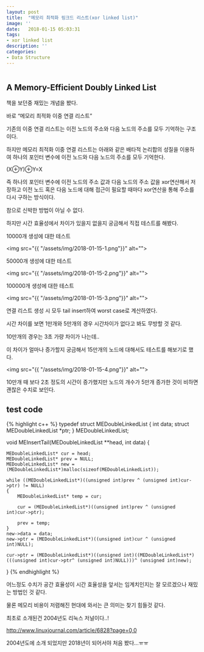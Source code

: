 ```yaml
---
layout: post
title:  "메모리 최적화 링크드 리스트(xor linked list)"
image: ''
date:   2018-01-15 05:03:31
tags:
- xor linked list
description: ''
categories:
- Data Structure
---
```


<img src="https://octodex.github.com/images/codercat.jpg" alt="">

## A Memory-Efficient Doubly Linked List

책을 보던중 재밌는 개념을 봤다.

바로 “메모리 최적화 이중 연결 리스트”

기존의 이중 연결 리스트는 이전 노드의 주소와 다음 노드의 주소를 모두 기억하는 구조이다.

하지만 메모리 최적화 이중 연결 리스트는 아래와 같은 배타적 논리합의 성질을 이용하여 하나의 포인터 변수에 이전 노드와 다음 노드의 주소를 모두 기억한다.

(X⊕Y)⊕Y=X
 

즉 하나의 포인터 변수에 이전 노드의 주소 값과 다음 노드의 주소 값을 xor연산해서 저장하고 이전 노드 혹은 다음 노드에 대해 접근이 필요할 때마다 xor연산을 통해 주소를 다시 구하는 방식이다.

 

참으로 신박한 방법이 아닐 수 없다.

 

하지만 시간 효율성에서 차이가 있을지 없을지 궁금해서 직접 테스트를 해봤다.

10000개 생성에 대한 테스트

<img src="{{ "/assets/img/2018-01-15-1.png"}}" alt="">

50000개 생성에 대한 테스트

<img src="{{ "/assets/img/2018-01-15-2.png"}}" alt="">

100000개 생성에 대한 테스트

<img src="{{ "/assets/img/2018-01-15-3.png"}}" alt="">

 

연결 리스트 생성 시 모두 tail insert하여 worst case로 계산하였다.

 

시간 차이를 보면 1만개와 5만개의 경우 시간차이가 없다고 봐도 무방할 것 같다.

10만개의 경우는 3초 가량 차이가 나는데..

이 차이가 얼마나 증가할지 궁금해서  15만개의 노드에 대해서도 테스트를 해보기로 했다.

<img src="{{ "/assets/img/2018-01-15-4.png"}}" alt="">

10만개 때 보다 2초 정도의 시간이 증가했지만 노드의 개수가 5만개 증가한 것이 비하면 괜찮은 수치로 보인다.

## test code

{% highlight c++ %}
typedef struct MEDoubleLinkedList
{
	int data;
	struct MEDoubleLinkedList *ptr;
} MEDoubleLinkedList;

void MEInsertTail(MEDoubleLinkedList **head, int data)
{

	MEDoubleLinkedList* cur = head;
	MEDoubleLinkedList* prev = NULL;
	MEDoubleLinkedList* new = (MEDoubleLinkedList*)malloc(sizeof(MEDoubleLinkedList));

	while ((MEDoubleLinkedList*)((unsigned int)prev ^ (unsigned int)cur->ptr) != NULL)
	{
		MEDoubleLinkedList* temp = cur;

		cur = (MEDoubleLinkedList*)((unsigned int)prev ^ (unsigned int)cur->ptr);

		prev = temp;
	}
	new->data = data;
	new->ptr = (MEDoubleLinkedList*)((unsigned int)cur ^ (unsigned int)NULL);

	cur->ptr = (MEDoubleLinkedList*)((unsigned int)((MEDoubleLinkedList*)(((unsigned int)cur->ptr^ (unsigned int)NULL)))^ (unsigned int)new);
}
{% endhighlight %}


어느정도 수치가 공간 효율성이 시간 효율성을 앞서는 임계치인지는 잘 모르겠으나 재밌는 방법인 것 같다.

물론 메모리 비용이 저렴해진 현대에 와서는 큰 의미는 찾기 힘들것 같다.

최초로 소개된건 2004년도 리눅스 저널이다..!

http://www.linuxjournal.com/article/6828?page=0,0

2004년도에 소개 되었지만 2018년이 되어서야 처음 봤다...ㅠㅠ